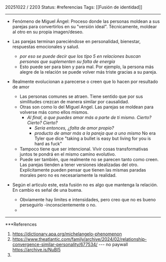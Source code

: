 20251022 / 2203
Status: #referencias 
Tags: [[Fusión de identidad]]

------
- Fenómeno de Miguel Ángel: Proceso donde las personas moldean a sus parejas para convertirlos en su "versión ideal". Técnicamente, moldear al otro en su propia imagen/deseo. 
- Las parejas terminan pareciéndose en personalidad, bienestar, respuestas emocionales y salud. 
	- *por eso se puede decir que los tipo 5 en relaciones buscan personas que suplementen su falta de energía*
	- Esto puede ser para bien y para mal. Por ejemplo, la persona más alegre de la relación se puede volver más triste gracias a su pareja.

- Realmente evolucionan a parecerse o creen que lo hacen por resultado de amor
	- Las personas comunes se atraen. Tiene sentido que por sus similitudes crezcan de manera similar por causalidad. 
	- Otras son como lo del Miguel Angel. Las parejas se moldean para volverse más como ellos mismos. 
		-  *Al final, a que puedes amar más a parte de tí mismo. Cierto? Cierto? Cierto?*
			- *Seria entonces, ¿falta de amor propio?*
			- *producto de amar más a la pareja que a uno mismo* No era Tyler que dice "taking a bullet is easy but living for you is hard as fuck"
	- Tampoco tiene que ser intencional. Vivir cosas transformativas juntos te pondrá en el mismo camino evolutivo. 
	- Puede ser también, que realmente no se parecen tanto como creen. Las parejas tienden a tener versiones idealizadas del otro. Explícitamente pueden pensar que tienen las mismas paradas morales pero no es necesariamente la realidad.

- Según el articulo este, esta fusión no es algo que mantenga la relación. En cambio es señal de una buena. 
	- Obviamente hay limites e intensidades, pero creo que no es bueno perseguirlo -inconscientemente o no. 
	- 


---
 ***References 
1.  https://dictionary.apa.org/michelangelo-phenomenon
 2. https://www.theatlantic.com/family/archive/2024/02/relationship-convergence-similar-personality/677534/   --- no paywall   https://archive.is/NuBl5
 3. 
 